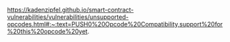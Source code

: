 https://kadenzipfel.github.io/smart-contract-vulnerabilities/vulnerabilities/unsupported-opcodes.html#:~:text=PUSH0%20Opcode%20Compatibility,support%20for%20this%20opcode%20yet.